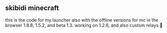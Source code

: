 ## skibidi minecraft

this is the code for my launcher also with the offline versions for mc in the browser 1.8.8, 1.5.2, and beta 1.3. working on 1.2.6, and also custom relays 👀
